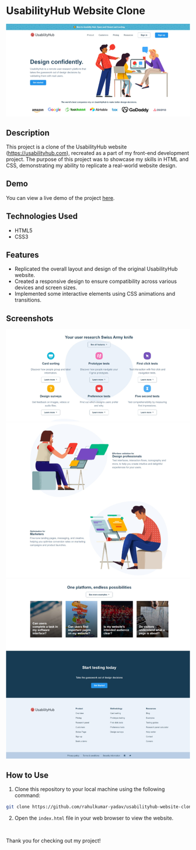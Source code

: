 # UsabilityHub Website Clone

![UsabilityHub Website Clone Screenshot](img/UsabilityHub%20Website%20Clone%20Screenshot.jpeg)

## Description

This project is a clone of the UsabilityHub website (https://usabilityhub.com), recreated as a part of my front-end development project. The purpose of this project was to showcase my skills in HTML and CSS, demonstrating my ability to replicate a real-world website design.

## Demo

You can view a live demo of the project [here](https://usabilityhub-website.netlify.app/).

## Technologies Used

- HTML5
- CSS3

## Features

- Replicated the overall layout and design of the original UsabilityHub website.
- Created a responsive design to ensure compatibility across various devices and screen sizes.
- Implemented some interactive elements using CSS animations and transitions.

## Screenshots

![Screenshot 1](img/Screenshot-1.jpeg)
![Screenshot 2](img/Screenshot-2.jpeg)
![Screenshot 3](img/Screenshot-3.jpeg)

## How to Use

1. Clone this repository to your local machine using the following command:

```bash
git clone https://github.com/rahulkumar-yadav/usabilityhub-website-clone.git
```

2. Open the `index.html` file in your web browser to view the website.

<br />

Thank you for checking out my project!
